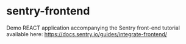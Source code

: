 # sentry-frontend
Demo REACT application accompanying the Sentry front-end tutorial available here: https://docs.sentry.io/guides/integrate-frontend/ 
